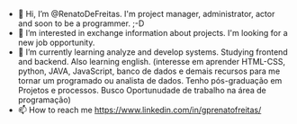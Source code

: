 -	 👋 Hi, I’m @RenatoDeFreitas. I'm project manager, administrator, actor and soon to be a programmer. ;-D
- 👀 I’m interested in  exchange information about projects. I'm looking for a new job opportunity. 
-  🌱 I’m currently learning analyze and develop systems. Studying frontend and backend. Also learning english. (interesse em aprender HTML-CSS, python, JAVA, JavaScript, banco de dados e demais recursos para me tornar um programado ou analista de dados. Tenho pós-graduação em Projetos e processos. Busco Oportunudade de trabalho na área de programação)
- 📫 How to reach me https://www.linkedin.com/in/gprenatofreitas/

<!---
RenatoDeFreitas/RenatoDeFreitas is a ✨ special ✨ repository because its `README.md` (this file) appears on your GitHub profile.
You can click the Preview link to take a look at your changes.
--->  
